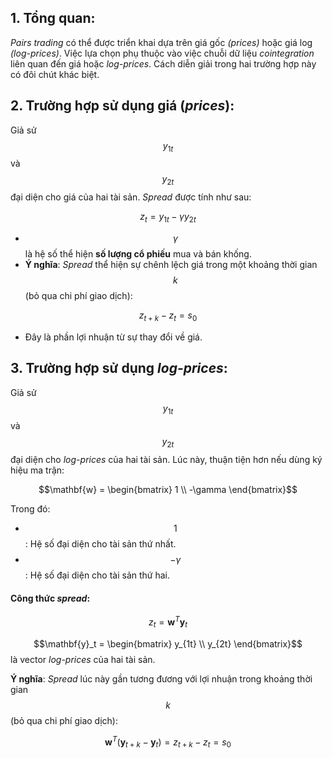 ## 1. Tổng quan:
*Pairs trading* có thể được triển khai dựa trên giá gốc *(prices)* hoặc giá log *(log-prices)*. Việc lựa chọn phụ thuộc vào việc chuỗi dữ liệu *cointegration* liên quan đến giá hoặc *log-prices*. Cách diễn giải trong hai trường hợp này có đôi chút khác biệt.

## 2. Trường hợp sử dụng giá (*prices*):
Giả sử $$y_{1t}$$ và $$y_{2t}$$ đại diện cho giá của hai tài sản. *Spread* được tính như sau:

$$z_t = y_{1t} - \gamma y_{2t}$$

- $$\gamma$$ là hệ số thể hiện **số lượng cổ phiếu** mua và bán khống.
- **Ý nghĩa**: *Spread* thể hiện sự chênh lệch giá trong một khoảng thời gian $$k$$ (bỏ qua chi phí giao dịch):

$$z_{t+k} - z_t = s_0$$

- Đây là phần lợi nhuận từ sự thay đổi về giá.

## 3. Trường hợp sử dụng *log-prices*:
Giả sử $$y_{1t}$$ và $$y_{2t}$$ đại diện cho *log-prices* của hai tài sản. Lúc này, thuận tiện hơn nếu dùng ký hiệu ma trận:

$$\mathbf{w} = \begin{bmatrix} 1 \\ -\gamma \end{bmatrix}$$
  
Trong đó:
- $$1$$: Hệ số đại diện cho tài sản thứ nhất.
- $$-\gamma$$: Hệ số đại diện cho tài sản thứ hai.

#### Công thức *spread*:

$$z_t = \mathbf{w}^T \mathbf{y}_t$$

$$\mathbf{y}_t = \begin{bmatrix} y_{1t} \\ y_{2t} \end{bmatrix}$$ là vector *log-prices* của hai tài sản.

**Ý nghĩa**: *Spread* lúc này gần tương đương với lợi nhuận trong khoảng thời gian $$k$$ (bỏ qua chi phí giao dịch):
  
$$\mathbf{w}^T (\mathbf{y}_{t+k} - \mathbf{y}_t) = z_{t+k} - z_t = s_0$$

  
